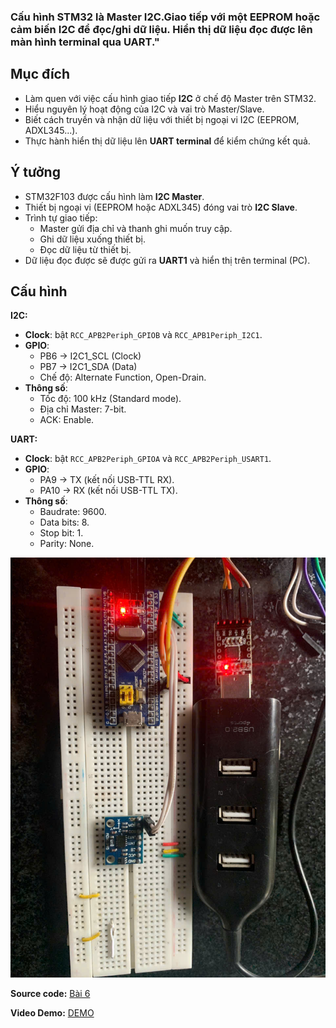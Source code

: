 ### Cấu hình STM32 là Master I2C.Giao tiếp với một EEPROM hoặc cảm biến I2C để đọc/ghi dữ liệu. Hiển thị dữ liệu đọc được lên màn hình terminal qua UART."

##  Mục đích
- Làm quen với việc cấu hình giao tiếp **I2C** ở chế độ Master trên STM32.  
- Hiểu nguyên lý hoạt động của I2C và vai trò Master/Slave.  
- Biết cách truyền và nhận dữ liệu với thiết bị ngoại vi I2C (EEPROM, ADXL345...).  
- Thực hành hiển thị dữ liệu lên **UART terminal** để kiểm chứng kết quả.  

## Ý tưởng
- STM32F103 được cấu hình làm **I2C Master**.  
- Thiết bị ngoại vi (EEPROM hoặc ADXL345) đóng vai trò **I2C Slave**.  
- Trình tự giao tiếp:  
  - Master gửi địa chỉ và thanh ghi muốn truy cập.  
  - Ghi dữ liệu xuống thiết bị.  
  - Đọc dữ liệu từ thiết bị.  
- Dữ liệu đọc được sẽ được gửi ra **UART1** và hiển thị trên terminal (PC).  

## Cấu hình
**I2C:**
- **Clock**: bật `RCC_APB2Periph_GPIOB` và `RCC_APB1Periph_I2C1`.  
- **GPIO**:  
  - PB6 → I2C1_SCL (Clock)  
  - PB7 → I2C1_SDA (Data)  
  - Chế độ: Alternate Function, Open-Drain.  
- **Thông số**:  
  - Tốc độ: 100 kHz (Standard mode).  
  - Địa chỉ Master: 7-bit.  
  - ACK: Enable.

**UART:**
- **Clock**: bật `RCC_APB2Periph_GPIOA` và `RCC_APB2Periph_USART1`.  
- **GPIO**:  
  - PA9 → TX (kết nối USB-TTL RX).  
  - PA10 → RX (kết nối USB-TTL TX).  
- **Thông số**:  
  - Baudrate: 9600.  
  - Data bits: 8.  
  - Stop bit: 1.  
  - Parity: None.  

![alt text](I2C.jpg) 

**Source code:** [Bài 6](RQ2.c)  

**Video Demo:** [DEMO](https://drive.google.com/file/d/1lrmTQHrL5aBrYNV21NOO-3OGtNQVIlpt/view?usp=drive_link)


